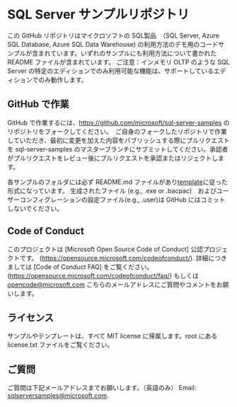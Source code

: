 # SQL Server サンプルリポジトリ
この GitHub リポジトリはマイクロソフトの SQL製品　（SQL Server, Azure SQL Database, Azure SQL Data Warehouse) の利用方法のデモ用のコードサンプルが含まれています。いずれのサンプルにも利用方法について書かれた README ファイルが含まれています。
ご注意：インメモリ OLTP のような SQL Server の特定のエディションでのみ利用可能な機能は、サポートしているエディションでのみ動作します。

## GitHub で作業
GitHub で作業するには、https://github.com/microsoft/sql-server-samples のリポジトリをフォークしてください。　ご自身のフォークしたリポジトリで作業していただき、最初に変更を加えた内容をパブリッシュする際にプルリクエストを sql-server-samples のマスターブランチにサブミットしてください。承認者がプルリクエストをレビュー後にプルリクエストを承認またはリジェクトします。

各サンプルのフォルダには必ず README.md ファイルがあり[template](README_samples_template.md)に従った形式になっています。
生成されたファイル (e.g., .exe or .bacpac)　およびユーザーコンフィグレーションの設定ファイル(e.g., .user)は GitHub にはコミットしないでください。

## Code of Conduct
このプロジェクトは [Microsoft Open Source Code of Conduct] 公認プロジェクトです。
(https://opensource.microsoft.com/codeofconduct/). 詳細につきましては [Code of Conduct FAQ] をご覧ください。(https://opensource.microsoft.com/codeofconduct/faq/) もしくは [opencode@microsoft.com](mailto:opencode@microsoft.com) こちらのメールアドレスにご質問やコメントをお願いします。

## ライセンス
サンプルやテンプレートは、すべて MIT license に帰属します。root にある license.txt ファイルをご覧ください。

## ご質問
ご質問は下記メールアドレスまでお願いします。（英語のみ）
Email: sqlserversamples@microsoft.com.
